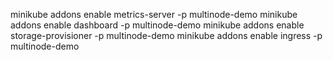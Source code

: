 minikube addons enable metrics-server  -p multinode-demo
minikube addons enable  dashboard  -p multinode-demo
minikube addons enable  storage-provisioner  -p multinode-demo
minikube addons enable  ingress -p multinode-demo
